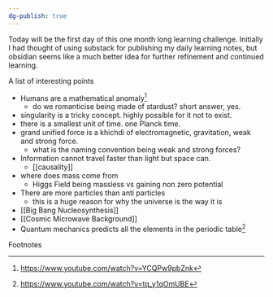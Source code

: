 ```yaml
---
dg-publish: true
---
```

Today will be the first day of this one month long learning challenge. 
Initially I had thought of using substack for publishing my daily learning notes, but obsidian seems like a much better idea for further refinement and continued learning. 

A list of interesting points  
- Humans are a mathematical anomaly[^1]
	- do we romanticise being made of stardust? short answer, yes.
- singularity is a tricky concept. highly possible for it not to exist.
- there is a smallest unit of time. one Planck time. 
- grand unified force is a khichdi of electromagnetic, gravitation, weak and strong force. 
	- what is the naming convention being weak and strong forces?
- Information cannot travel faster than light but space can.
	- [[causality]]
- where does mass come from 
	- Higgs Field being massless vs gaining non zero potential 
- There are more particles than anti particles
	- this is a huge reason for why the universe is the way it is
- [[Big Bang Nucleosynthesis]]
- [[Cosmic Microwave Background]]
- Quantum mechanics predicts all the elements in the periodic table[^2]




Footnotes
[^1]: https://www.youtube.com/watch?v=YCQPw9pbZnk 
[^2]: https://www.youtube.com/watch?v=tq_y1qOmUBE 